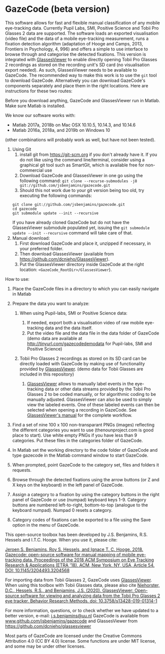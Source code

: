   # GazeCode (beta version)
  
  This software allows for fast and flexible manual classification of any
  mobile eye-tracking data. Currently Pupil Labs, SMI, Positive Science and Tobii Pro Glasses 2 data 
  are supported. The software loads an exported visualisation (video file) 
  and the data of a mobile eye-tracking measurement, runs a fixation
  detection algorithm (adaptation of Hooge and Camps, 2013, Frontiers in Psychology, 4,
  996) and offers a simple to use interface to browse through and
  categorise the detected fixations. This version is integrated with
  [GlassesViewer](https://github.com/dcnieho/GlassesViewer) to
  enable directly opening Tobii Pro Glasses 2 recordings as stored on the recording
  unit's SD card (no visualisation export needed). As such, GlassesViewer needs to be available to GazeCode.
  The recommended way to make this work is to use the `git` tool to download GazeCode.
  Alternatively you can download GazeCode's components separately and place them in the
  right locations. Here are instructions for these two routes:
  
  Before you download anything, GazeCode and GlassesViewer run in Matlab. Make sure Matlab is installed.
  
  We know our software works with:
  - Matlab 2017a, 2018b on Mac OSX 10.10.5, 10.14.3, and 10.14.6
  - Matlab 2016a, 2018a, and 2019b on Windows 10
  
  (other combinations will probably work as well, but have not been tested).
  
  1. Using Git
      1. install git from https://git-scm.org if you don't already have it. If you do not
       like using the command line/terminal, consider using a graphical git tool such as
       SmartGit, which is available free for non-commercial use
      1. Download GazeCode and GlassesViewer in one go using the following command:
      `git clone --recurse-submodules -j8 git://github.com/jsbenjamins/gazecode.git`
      1. Should this not work due to your git version being too old, try executing the
       following commands:
       ```
       git clone git://github.com/jsbenjamins/gazecode.git
       cd gazecode
       git submodule update --init --recursive
       ```
       If you have already cloned GazeCode but do not have the GlassesViewer submodule populated yet,
       issuing the `git submodule update --init --recursive` command will take care of that.
  1. Manual download:
      1. First download GazeCode and place it, unzipped if necessary, in your preferred folder.
      1. Then download GlassesViewer (available from https://github.com/dcnieho/GlassesViewer).
      1. Put the GlassesViewer directory inside GazeCode at the right location:
      `<GazeCode_RootDir>/GlassesViewer`).
  
  How to use:
  1) Place the GazeCode files in a directory to which you can easily navigate
  in Matlab
  
  2) Prepare the data you want to analyze:
      1. When using Pupil-labs, SMI or Positive Science data:
          1. If needed, export both a visualisation video of raw mobile eye-tracking data and
       the data itself.
          1. Put the video file and the data file in the data folder of GazeCode
    (demo data are available at http://tinyurl.com/gazecodedemodata for Pupil-labs, SMI and Positive Science)

      1. Tobii Pro Glasses 2 recordings as stored on its SD card can be directly
      loaded with GazeCode by making use of functionality provided by
      [GlassesViewer](https://github.com/dcnieho/GlassesViewer).
     (demo data for Tobii Glasses are included in this repository)
         1. [GlassesViewer](https://github.com/dcnieho/GlassesViewer) allows to
         manually label events in the eye-tracking data or other data streams
         provided by the Tobii Pro Glasses 2 to be coded manually, or for algorithmic
         coding to be manually adjusted. GlassesViewer can also be used to simply
         view the labeled events. One of these labeled events can then be selected
         when opening a recording in GazeCode. See [GlassesViewer's
         manual](https://github.com/dcnieho/GlassesViewer/blob/master/manual.md) for
         the complete workflow.
  
  3) Find a set of nine 100 x 100 non-transparant PNGs (images) reflecting the
  different categories you want to use (thenounproject.com is good place to
  start). Use white empty PNGs if you have less than 9 categories. Put
  these files in the categories folder of GazeCode.
  
  4) In Matlab set the working directory to the code folder of GazeCode and 
  type gazecode in the Matlab command window to start GazeCode.
  
  5) When prompted, point GazeCode to the category set, files and folders it
  requests.
  
  6) Browse through the detected fixations using the arrow buttons (or Z
  and X keys on the keyboard) in the left panel of GazeCode.
  
  7) Assign a category to a fixation by using the category buttons in the
  right panel of GazeCode or use (numpad) keyboard keys 1-9. Category
  buttons are numbered left-to-right, bottom-to-top (analogue to the
  keyboard numpad). Numpad 0 resets a category.
  
  8) Category codes of fixations can be exported to a file using the Save
  option in the menu of GazeCode.
  
  This open-source toolbox has been developed by J.S. Benjamins, R.S. Hessels 
  and I.T.C. Hooge. When you use it, please cite:
 
  [Jeroen S. Benjamins, Roy S. Hessels, and Ignace T. C. Hooge. 2018. 
  Gazecode: open-source software for manual mapping of mobile eye-tracking 
  data. Proceedings of the 2018 ACM Symposium on Eye Tracking Research & 
  Applications (ETRA '18). ACM, New York, NY, USA, Article 54. DOI: 10.1145/3204493.3204568](https://doi.org/10.1145/3204493.3204568)

  For importing data from Tobii Glasses 2, GazeCode uses
  [GlassesViewer](https://github.com/dcnieho/GlassesViewer). When
  using this toolbox with Tobii Glasses data, please also cite 
  [Niehorster, D.C., Hessels, R.S., and Benjamins, J.S. (2020).
  GlassesViewer: Open-source software for viewing and analyzing data from
  the Tobii Pro Glasses 2 eye tracker. Behavior Research Methods. doi:
  10.3758/s13428-019-01314-1](https://link.springer.com/article/10.3758/s13428-019-01314-1)
 
  For more information, questions, or to check whether we have updated to a
  better version, e-mail: j.s.benjamins@uu.nl GazeCode is available from 
  www.github.com/jsbenjamins/gazecode and GlassesViewer from
  https://github.com/dcnieho/glassesviewer
 
  Most parts of GazeCode are licensed under the Creative Commons Attribution 
  4.0 (CC BY 4.0) license. Some functions are under MIT license, and some 
  may be under other licenses.
